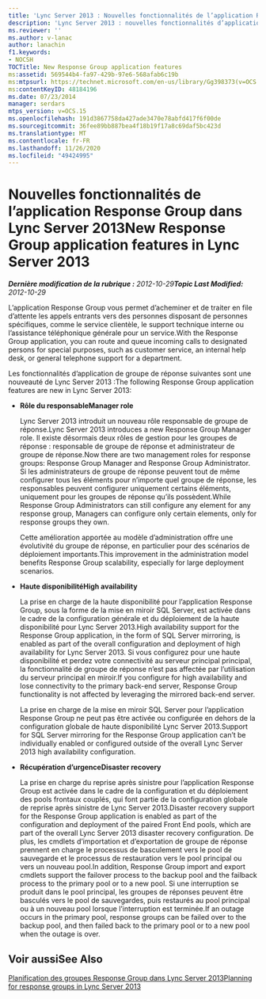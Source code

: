 ```yaml
---
title: 'Lync Server 2013 : Nouvelles fonctionnalités de l’application Response Group'
description: 'Lync Server 2013 : nouvelles fonctionnalités d’application de groupe de réponse.'
ms.reviewer: ''
ms.author: v-lanac
author: lanachin
f1.keywords:
- NOCSH
TOCTitle: New Response Group application features
ms:assetid: 569544b4-fa97-429b-97e6-568afab6c19b
ms:mtpsurl: https://technet.microsoft.com/en-us/library/Gg398373(v=OCS.15)
ms:contentKeyID: 48184196
ms.date: 07/23/2014
manager: serdars
mtps_version: v=OCS.15
ms.openlocfilehash: 191d3867758da427ade3470e78abfd417f6f00de
ms.sourcegitcommit: 36fee89bb887bea4f18b19f17a8c69daf5bc423d
ms.translationtype: MT
ms.contentlocale: fr-FR
ms.lasthandoff: 11/26/2020
ms.locfileid: "49424995"
---
```

# <a name="new-response-group-application-features-in-lync-server-2013"></a><span data-ttu-id="21f4b-103">Nouvelles fonctionnalités de l’application Response Group dans Lync Server 2013</span><span class="sxs-lookup"><span data-stu-id="21f4b-103">New Response Group application features in Lync Server 2013</span></span>

<div data-xmlns="http://www.w3.org/1999/xhtml">

<div class="topic" data-xmlns="http://www.w3.org/1999/xhtml" data-msxsl="urn:schemas-microsoft-com:xslt" data-cs="https://msdn.microsoft.com/">

<div data-asp="https://msdn2.microsoft.com/asp">



</div>

<div id="mainSection">

<div id="mainBody"><span data-ttu-id="21f4b-104">

<span> </span></span><span class="sxs-lookup"><span data-stu-id="21f4b-104">

<span> </span></span></span>

<span data-ttu-id="21f4b-105">_**Dernière modification de la rubrique :** 2012-10-29_</span><span class="sxs-lookup"><span data-stu-id="21f4b-105">_**Topic Last Modified:** 2012-10-29_</span></span>

<span data-ttu-id="21f4b-106">L’application Response Group vous permet d’acheminer et de traiter en file d’attente les appels entrants vers des personnes disposant de personnes spécifiques, comme le service clientèle, le support technique interne ou l’assistance téléphonique générale pour un service.</span><span class="sxs-lookup"><span data-stu-id="21f4b-106">With the Response Group application, you can route and queue incoming calls to designated persons for special purposes, such as customer service, an internal help desk, or general telephone support for a department.</span></span>

<span data-ttu-id="21f4b-107">Les fonctionnalités d’application de groupe de réponse suivantes sont une nouveauté de Lync Server 2013 :</span><span class="sxs-lookup"><span data-stu-id="21f4b-107">The following Response Group application features are new in Lync Server 2013:</span></span>

  - <span data-ttu-id="21f4b-108">**Rôle du responsable**</span><span class="sxs-lookup"><span data-stu-id="21f4b-108">**Manager role**</span></span>
    
    <span data-ttu-id="21f4b-109">Lync Server 2013 introduit un nouveau rôle responsable de groupe de réponse.</span><span class="sxs-lookup"><span data-stu-id="21f4b-109">Lync Server 2013 introduces a new Response Group Manager role.</span></span> <span data-ttu-id="21f4b-110">Il existe désormais deux rôles de gestion pour les groupes de réponse : responsable de groupe de réponse et administrateur de groupe de réponse.</span><span class="sxs-lookup"><span data-stu-id="21f4b-110">Now there are two management roles for response groups: Response Group Manager and Response Group Administrator.</span></span> <span data-ttu-id="21f4b-111">Si les administrateurs de groupe de réponse peuvent tout de même configurer tous les éléments pour n’importe quel groupe de réponse, les responsables peuvent configurer uniquement certains éléments, uniquement pour les groupes de réponse qu’ils possèdent.</span><span class="sxs-lookup"><span data-stu-id="21f4b-111">While Response Group Administrators can still configure any element for any response group, Managers can configure only certain elements, only for response groups they own.</span></span>
    
    <span data-ttu-id="21f4b-112">Cette amélioration apportée au modèle d’administration offre une évolutivité du groupe de réponse, en particulier pour des scénarios de déploiement importants.</span><span class="sxs-lookup"><span data-stu-id="21f4b-112">This improvement in the administration model benefits Response Group scalability, especially for large deployment scenarios.</span></span>

  - <span data-ttu-id="21f4b-113">**Haute disponibilité**</span><span class="sxs-lookup"><span data-stu-id="21f4b-113">**High availability**</span></span>
    
    <span data-ttu-id="21f4b-114">La prise en charge de la haute disponibilité pour l’application Response Group, sous la forme de la mise en miroir SQL Server, est activée dans le cadre de la configuration générale et du déploiement de la haute disponibilité pour Lync Server 2013.</span><span class="sxs-lookup"><span data-stu-id="21f4b-114">High availability support for the Response Group application, in the form of SQL Server mirroring, is enabled as part of the overall configuration and deployment of high availability for Lync Server 2013.</span></span> <span data-ttu-id="21f4b-115">Si vous configurez pour une haute disponibilité et perdez votre connectivité au serveur principal principal, la fonctionnalité de groupe de réponse n’est pas affectée par l’utilisation du serveur principal en miroir.</span><span class="sxs-lookup"><span data-stu-id="21f4b-115">If you configure for high availability and lose connectivity to the primary back-end server, Response Group functionality is not affected by leveraging the mirrored back-end server.</span></span>
    
    <span data-ttu-id="21f4b-116">La prise en charge de la mise en miroir SQL Server pour l’application Response Group ne peut pas être activée ou configurée en dehors de la configuration globale de haute disponibilité Lync Server 2013.</span><span class="sxs-lookup"><span data-stu-id="21f4b-116">Support for SQL Server mirroring for the Response Group application can’t be individually enabled or configured outside of the overall Lync Server 2013 high availability configuration.</span></span>

  - <span data-ttu-id="21f4b-117">**Récupération d’urgence**</span><span class="sxs-lookup"><span data-stu-id="21f4b-117">**Disaster recovery**</span></span>
    
    <span data-ttu-id="21f4b-118">La prise en charge du reprise après sinistre pour l’application Response Group est activée dans le cadre de la configuration et du déploiement des pools frontaux couplés, qui font partie de la configuration globale de reprise après sinistre de Lync Server 2013.</span><span class="sxs-lookup"><span data-stu-id="21f4b-118">Disaster recovery support for the Response Group application is enabled as part of the configuration and deployment of the paired Front End pools, which are part of the overall Lync Server 2013 disaster recovery configuration.</span></span> <span data-ttu-id="21f4b-119">De plus, les cmdlets d’importation et d’exportation de groupe de réponse prennent en charge le processus de basculement vers le pool de sauvegarde et le processus de restauration vers le pool principal ou vers un nouveau pool.</span><span class="sxs-lookup"><span data-stu-id="21f4b-119">In addition, Response Group import and export cmdlets support the failover process to the backup pool and the failback process to the primary pool or to a new pool.</span></span> <span data-ttu-id="21f4b-120">Si une interruption se produit dans le pool principal, les groupes de réponses peuvent être basculés vers le pool de sauvegardes, puis restaurés au pool principal ou à un nouveau pool lorsque l’interruption est terminée.</span><span class="sxs-lookup"><span data-stu-id="21f4b-120">If an outage occurs in the primary pool, response groups can be failed over to the backup pool, and then failed back to the primary pool or to a new pool when the outage is over.</span></span>

<div id="sectionSection0" class="section">

</div>

<div>

## <a name="see-also"></a><span data-ttu-id="21f4b-121">Voir aussi</span><span class="sxs-lookup"><span data-stu-id="21f4b-121">See Also</span></span>


[<span data-ttu-id="21f4b-122">Planification des groupes Response Group dans Lync Server 2013</span><span class="sxs-lookup"><span data-stu-id="21f4b-122">Planning for response groups in Lync Server 2013</span></span>](lync-server-2013-planning-for-response-groups.md)  
  

<span data-ttu-id="21f4b-123"></div>

</div>

<span> </span>

</div>

</div>

</span><span class="sxs-lookup"><span data-stu-id="21f4b-123"></div>

</div>

<span> </span>

</div>

</div>

</span></span></div>

